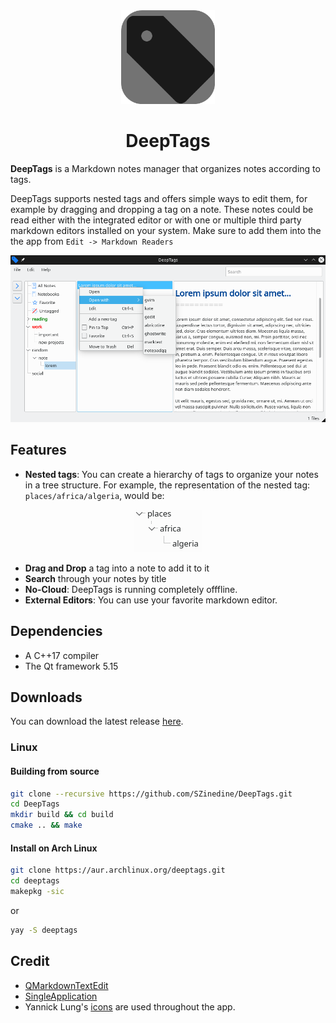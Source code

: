 <div align="center">
<img src="deeptags.png" alt="DeepTags" width="150"> 
</div>

<h1 align="center">DeepTags</h1>

<!-- <div align="center"> -->
<!-- <a href="https://github.com/SZinedine/DeepTags/releases"><img src="https://img.shields.io/github/v/release/SZinedine/DeepTags" alt="Github Releases" /></a> <a href="https://travis-ci.org/SZinedine/DeepTags"><img src="https://travis-ci.org/SZinedine/DeepTags.svg?branch=master" alt="Build Status" /></a> <a href="https://ci.appveyor.com/project/SZinedine/DeepTags"><img src="https://ci.appveyor.com/api/projects/status/github/SZinedine/DeepTags" alt="Build Status Windows" /></a> -->
<!-- </div> -->

**DeepTags** is a Markdown notes manager that organizes notes according to tags.

DeepTags supports nested tags and offers simple ways to edit them, for example by dragging and dropping a tag on a note. These notes could be read either with the integrated editor or with one or multiple third party markdown editors installed on your system. Make sure to add them into the the app from `Edit -> Markdown Readers`

![Screenshot of DeepTags on a Linux machine running plasma 5](Screenshot.png)


## Features

* **Nested tags**: You can create a hierarchy of tags to organize your notes in a tree structure. For example, the representation of the nested tag: `places/africa/algeria`, would be:

<p align="center">
<img src="tag_hierarchy.png" alt="tag hierarchy">
</p>

* **Drag and Drop** a tag into a note to add it to it
* **Search** through your notes by title
* **No-Cloud**: DeepTags is running completely offfline.
* **External Editors**: You can use your favorite markdown editor.


## Dependencies

- A C++17 compiler
- The Qt framework 5.15


## Downloads

You can download the latest release [here](https://github.com/SZinedine/DeepTags/releases/latest).

### Linux

#### Building from source

```bash
git clone --recursive https://github.com/SZinedine/DeepTags.git
cd DeepTags
mkdir build && cd build
cmake .. && make
```

#### Install on Arch Linux

```bash
git clone https://aur.archlinux.org/deeptags.git
cd deeptags
makepkg -sic
```

or
```bash
yay -S deeptags
```


## Credit

- [QMarkdownTextEdit](https://github.com/pbek/qmarkdowntextedit)
- [SingleApplication](https://github.com/itay-grudev/SingleApplication)
- Yannick Lung's [icons](https://www.iconfinder.com/yanlu) are used throughout the app.

